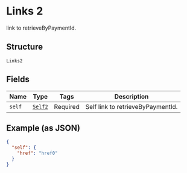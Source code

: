 
# Links 2

link to retrieveByPaymentId.

## Structure

`Links2`

## Fields

| Name | Type | Tags | Description |
|  --- | --- | --- | --- |
| `self` | [`Self2`](../../doc/models/self-2.md) | Required | Self link to retrieveByPaymentId. |

## Example (as JSON)

```json
{
  "self": {
    "href": "href0"
  }
}
```

